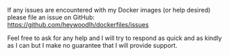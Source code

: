 If any issues are encountered with my Docker images (or help desired) please file an issue on GitHub: https://github.com/heywoodlh/dockerfiles/issues

Feel free to ask for any help and I will try to respond as quick and as kindly as I can but I make no guarantee that I will provide support.
